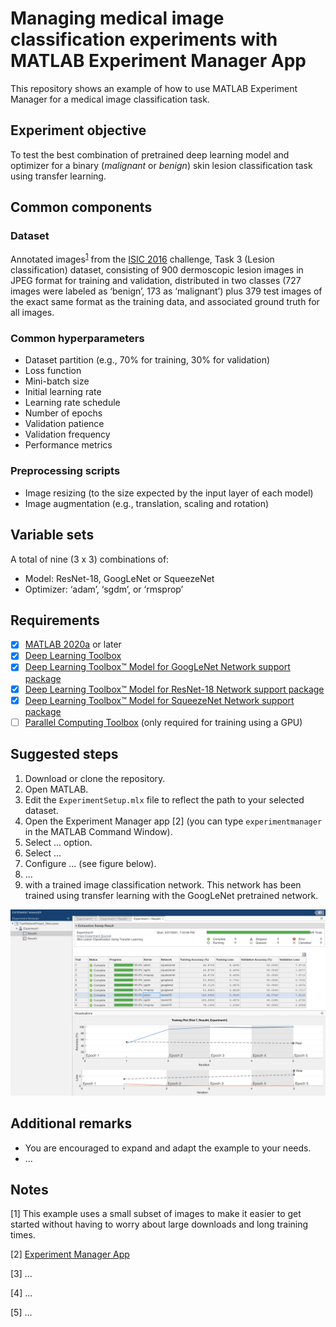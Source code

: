 # Managing medical image classification experiments with MATLAB Experiment Manager App
This repository shows an example of how to use MATLAB Experiment Manager for a medical image classification task.

## Experiment objective
To test the best combination of pretrained deep learning model and optimizer for a binary (*malignant* or *benign*) skin lesion classification task using transfer learning.

## Common components
### Dataset
Annotated images<sup>[1](#myfootnote1)</sup> from the [ISIC 2016](https://challenge.isic-archive.com/data) challenge, Task 3 (Lesion classification) dataset, consisting of 900 dermoscopic lesion images in JPEG format for training and validation, distributed in two classes (727 images were labeled as ‘benign’, 173 as ‘malignant’) plus 379 test images of the exact same format as the training data, and associated ground truth for all images.

### Common hyperparameters
- Dataset partition (e.g., 70% for training, 30% for validation)
- Loss function
- Mini-batch size
- Initial learning rate
- Learning rate schedule
- Number of epochs
- Validation patience
- Validation frequency
- Performance metrics
  
### Preprocessing scripts
- Image resizing (to the size expected by the input layer of each model)
- Image augmentation (e.g., translation, scaling and rotation)

## Variable sets
A total of nine (3 x 3) combinations of:
- Model: ResNet-18, GoogLeNet or SqueezeNet
- Optimizer: ‘adam’, ‘sgdm’, or ‘rmsprop’

## Requirements
- [X]  [MATLAB 2020a](https://www.mathworks.com/products/matlab.html) or later
- [X]  [Deep Learning Toolbox](https://www.mathworks.com/products/deep-learning.html)
- [X]  [Deep Learning Toolbox™ Model for GoogLeNet Network support package](https://www.mathworks.com/help/deeplearning/ref/googlenet.html) 
- [X]  [Deep Learning Toolbox™ Model for ResNet-18 Network support package](https://www.mathworks.com/help/deeplearning/ref/resnet18.html) 
- [X]  [Deep Learning Toolbox™ Model for SqueezeNet Network support package](https://www.mathworks.com/help/deeplearning/ref/squeezenet.html) 
- [ ]  [Parallel Computing Toolbox](https://www.mathworks.com/products/parallel-computing.html) (only required for training using a GPU)
## Suggested steps
1. Download or clone the repository.
2. Open MATLAB.
3. Edit the `ExperimentSetup.mlx` file to reflect the path to your selected dataset. 
4. Open the Experiment Manager app [2] (you can type `experimentmanager` in the MATLAB Command Window).
5. Select ... option.
6. Select ...
7. Configure ... (see figure below).
8. ...
9.   with a trained image classification network. This network has been trained using transfer learning with the GoogLeNet pretrained network.

![](figures/EM2.png)

## Additional remarks
- You are encouraged to expand and adapt the example to your needs.
- ...


## Notes
<a name="myfootnote1">[1]</a> This example uses a small subset of images to make it easier to get started without having to worry about large downloads and long training times.   

[2] [Experiment Manager App](https://www.mathworks.com/help/deeplearning/ref/experimentmanager-app.html)

[3] ...

[4] ... 

[5] ...